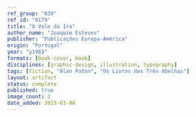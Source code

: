 ```yaml
---
ref_group: "030"
ref_id: "0179"
title: "O Vale da Ira"
author_name: "Joaquim Esteves"
publisher: "Publicações Europa-América"
origin: "Portugal"
year: "y1963"
formats: [book-cover, book]
disciplines: [graphic-design, illustration, typography]
tags: [fiction, "Alan Paton", "Os Livros das Três Abelhas"]
layout: artifact
status: complete
published: true
image_count: 2
date_added: 2023-03-08
---
```

